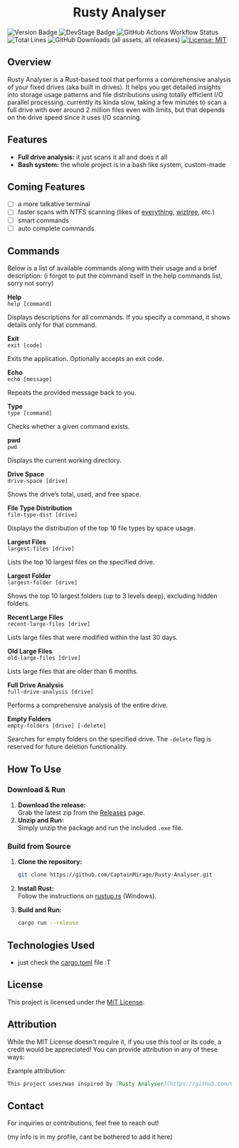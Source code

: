 <h1 align="center">Rusty Analyser</h1>

![Version Badge](https://img.shields.io/badge/Version-Beta-%23e81919?style=flat&color=%461%4340%46)
![DevStage Badge](https://img.shields.io/badge/Development_Stage-InDev-%234be819?style=flat)
![GitHub Actions Workflow Status](https://img.shields.io/github/actions/workflow/status/CaptainMirage/Rusty-Analyser/release.yml?style=flat)
![Total Lines](https://tokei.rs/b1/github/CaptainMirage/Rusty-Analyser?category=code&style=flat)
![GitHub Downloads (all assets, all releases)](https://img.shields.io/github/downloads/CaptainMirage/Rusty-Analyser/total?style=flat&color=%2322c2a0)
[![License: MIT](https://img.shields.io/badge/License-MIT-blue.svg)](https://opensource.org/licenses/MIT)
<!-- ![Update Badge](https://img.shields.io/badge/Latest_Update-¯%5C__%28ツ%29__/¯-%2318a5a3?) -->

## Overview

Rusty Analyser is a Rust-based tool that performs a comprehensive analysis of your fixed drives (aka built in drives).
It helps you get detailed insights into storage usage patterns and file distributions using totally efficient I/O parallel processing.
currently its kinda slow, taking a few minutes to scan a full drive with over around 2 million files even with limits,
but that depends on the drive speed since it uses I/O scanning.

## Features
- **Full drive analysis:** it just scans it all and does it all
- **Bash system:** the whole project is in a bash like system, custom-made

## Coming Features
- [ ] a more talkative terminal
- [ ] faster scans with NTFS scanning 
(likes of [everything](https://www.voidtools.com/), [wiztree](https://diskanalyzer.com/), etc.)
- [ ] smart commands
- [ ] auto complete commands

## Commands

Below is a list of available commands along with their usage and a brief description:
(i forgot to put the command itself in the help commands list, sorry not sorry)

**Help**  
`help [command]`
  
Displays descriptions for all commands. If you specify a command, it shows details only for that command.


**Exit**  
`exit [code]` 

Exits the application. Optionally accepts an exit code.


**Echo**  
`echo [message]`
  
Repeats the provided message back to you.


**Type**  
`type [command]` 

Checks whether a given command exists.


**pwd**  
`pwd`
  
Displays the current working directory.


**Drive Space**  
`drive-space [drive]`
  
Shows the drive’s total, used, and free space.


**File Type Distribution**  
`file-type-dist [drive]`
  
Displays the distribution of the top 10 file types by space usage.


**Largest Files**  
`largest-files [drive]`
  
Lists the top 10 largest files on the specified drive.


**Largest Folder**  
`largest-folder [drive]`

Shows the top 10 largest folders (up to 3 levels deep), excluding hidden folders.


**Recent Large Files**  
`recent-large-files [drive]`
 
Lists large files that were modified within the last 30 days.


**Old Large Files**  
`old-large-files [drive]`

Lists large files that are older than 6 months.


**Full Drive Analysis**  
`full-drive-analysis [drive]`

Performs a comprehensive analysis of the entire drive.


**Empty Folders**  
`empty-folders [drive] [-delete]`

Searches for empty folders on the specified drive. The `-delete` flag is reserved for future deletion functionality.

## How To Use

### Download & Run

1. **Download the release:**  
   Grab the latest zip from the [Releases](https://github.com/CaptainMirage/Rusty-Analyser/releases) page.
2. **Unzip and Run:**  
   Simply unzip the package and run the included `.exe` file.

### Build from Source

1. **Clone the repository:**

   ```bash
   git clone https://github.com/CaptainMirage/Rusty-Analyser.git
   ```
2. **Install Rust:**  
   Follow the instructions on [rustup.rs](https://rustup.rs/) (Windows).
3. **Build and Run:**

   ```bash
   cargo run --release
   ```

## Technologies Used

- just check the [cargo.toml](https://github.com/CaptainMirage/Rusty-Analyser/blob/master/Cargo.toml) file :T

## License

This project is licensed under the [MIT License](LICENSE).

## Attribution
While the MIT License doesn't require it, if you use this tool or its code, a credit would be appreciated! You can provide attribution in any of these ways:

Example attribution:
```markdown
This project uses/was inspired by [Rusty Analyser](https://github.com/CaptainMirage/Rusty-Analyser) by Captain Mirage.
```

## Contact
For inquiries or contributions, feel free to reach out!

(my info is in my profile, cant be bothered to add it here)
